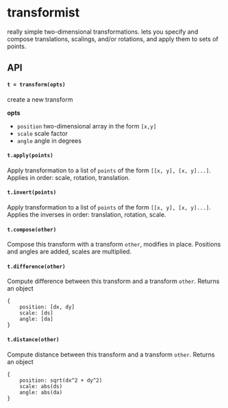 # transformist

really simple two-dimensional transformations. lets you specify and compose translations, scalings, and/or rotations, and apply them to sets of points.

## API

#### `t = transform(opts)`

create a new transform

**opts**
- `position` two-dimensional array in the form `[x,y]`
- `scale` scale factor
- `angle` angle in degrees

#### `t.apply(points)`

Apply transformation to a list of `points` of the form `[[x, y], [x, y]...]`. Applies in order: scale, rotation, translation.

#### `t.invert(points)`

Apply transformation to a list of `points` of the form `[[x, y], [x, y]...]`. Applies the inverses in order: translation, rotation, scale.

#### `t.compose(other)`

Compose this transform with a transform `other`, modifies in place. Positions and angles are added, scales are multiplied.

#### `t.difference(other)`

Compute difference between this transform and a transform `other`. Returns an object 

```
{
	position: [dx, dy]
	scale: [ds]
	angle: [da]
}
```

#### `t.distance(other)`

Compute distance between this transform and a transform `other`. Returns an object

```
{
	position: sqrt(dx^2 + dy^2)
	scale: abs(ds)
	angle: abs(da)
}
```
